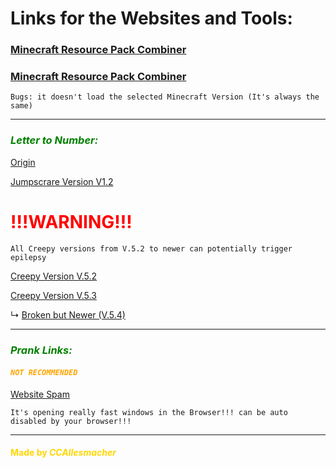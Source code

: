 # Links for the Websites and Tools: 


### <font color="green">[Minecraft Resource Pack Combiner](https://ccallesmacher.github.io/Tools-Websites/Combiner/Combiner.html)</font> 
### <span style="color:green">[Minecraft Resource Pack Combiner](https://ccallesmacher.github.io/Tools-Websites/Combiner/Combiner.html)</span>

`Bugs: it doesn't load the selected Minecraft Version (It's always the same)`

---

### <font color="green">***Letter to Number:***</font>


<font color="yellow">[Origin](https://ccallesmacher.github.io/Tools-Websites/LettertoNumber/LettertoNumber.html)</font> 

<font color="grey">[Jumpscrare Version V1.2](https://ccallesmacher.github.io/Tools-Websites/LettertoNumber/Lettertonumber.html)</font>  


# <font color="red">!!!WARNING!!!</font>


`All Creepy versions from V.5.2 to newer can potentially trigger epilepsy`

<font color="red">[Creepy Version V.5.2](https://ccallesmacher.github.io/Tools-Websites/LettertoNumber/save%20V.5.2/anti-virus.html)</font> 
   
<font color="red">[Creepy Version V.5.3](https://ccallesmacher.github.io/Tools-Websites/LettertoNumber/save%20V.5.3/anti-virus.html)</font> 

   ↳ <font color="red">[Broken but Newer (V.5.4)](https://ccallesmacher.github.io/Tools-Websites/LettertoNumber/save%20V.5.3/notgood/anti-virus.html)</font> 

---

### <font color="green">***Prank Links:***</font>

#### <font color="orange">***`NOT RECOMMENDED`***</font>

<font color="red">[Website Spam](https://ccallesmacher.github.io/Tools-Websites/Prank-Links/Window_Spam.html)</font>

`It's opening really fast windows in the Browser!!! can be auto disabled by your browser!!!`



---

#### <font color="gold">Made by ___CCAllesmacher___</font>
